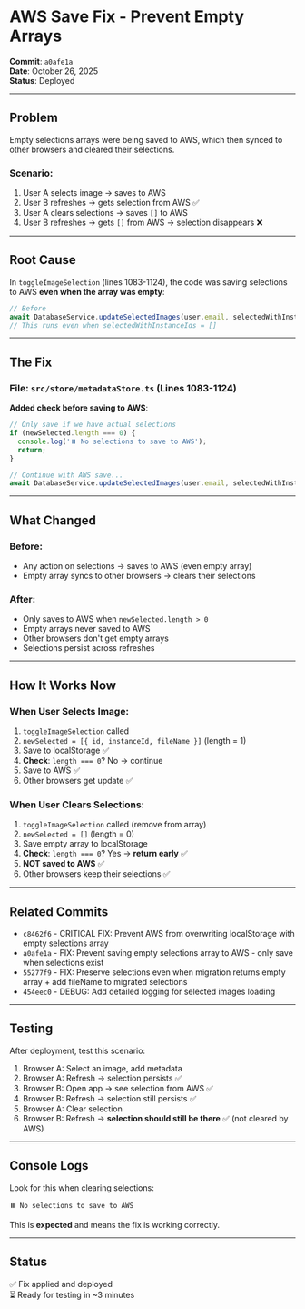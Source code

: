 # AWS Save Fix - Prevent Empty Arrays

**Commit**: `a0afe1a`  
**Date**: October 26, 2025  
**Status**: Deployed

---

## Problem

Empty selections arrays were being saved to AWS, which then synced to other browsers and cleared their selections.

### Scenario:
1. User A selects image → saves to AWS
2. User B refreshes → gets selection from AWS ✅
3. User A clears selections → saves `[]` to AWS
4. User B refreshes → gets `[]` from AWS → selection disappears ❌

---

## Root Cause

In `toggleImageSelection` (lines 1083-1124), the code was saving selections to AWS **even when the array was empty**:

```typescript
// Before
await DatabaseService.updateSelectedImages(user.email, selectedWithInstanceIds);
// This runs even when selectedWithInstanceIds = []
```

---

## The Fix

### File: `src/store/metadataStore.ts` (Lines 1083-1124)

**Added check before saving to AWS**:
```typescript
// Only save if we have actual selections
if (newSelected.length === 0) {
  console.log('⏸️ No selections to save to AWS');
  return;
}

// Continue with AWS save...
await DatabaseService.updateSelectedImages(user.email, selectedWithInstanceIds);
```

---

## What Changed

### Before:
- Any action on selections → saves to AWS (even empty array)
- Empty array syncs to other browsers → clears their selections

### After:
- Only saves to AWS when `newSelected.length > 0`
- Empty arrays never saved to AWS
- Other browsers don't get empty arrays
- Selections persist across refreshes

---

## How It Works Now

### When User Selects Image:
1. `toggleImageSelection` called
2. `newSelected = [{ id, instanceId, fileName }]` (length = 1)
3. Save to localStorage ✅
4. **Check**: `length === 0`? No → continue
5. Save to AWS ✅
6. Other browsers get update ✅

### When User Clears Selections:
1. `toggleImageSelection` called (remove from array)
2. `newSelected = []` (length = 0)
3. Save empty array to localStorage
4. **Check**: `length === 0`? Yes → **return early** ✅
5. **NOT saved to AWS** ✅
6. Other browsers keep their selections ✅

---

## Related Commits

- `c8462f6` - CRITICAL FIX: Prevent AWS from overwriting localStorage with empty selections array
- `a0afe1a` - FIX: Prevent saving empty selections array to AWS - only save when selections exist
- `55277f9` - FIX: Preserve selections even when migration returns empty array + add fileName to migrated selections
- `454eec0` - DEBUG: Add detailed logging for selected images loading

---

## Testing

After deployment, test this scenario:

1. Browser A: Select an image, add metadata
2. Browser A: Refresh → selection persists ✅
3. Browser B: Open app → see selection from AWS ✅
4. Browser B: Refresh → selection still persists ✅
5. Browser A: Clear selection
6. Browser B: Refresh → **selection should still be there** ✅ (not cleared by AWS)

---

## Console Logs

Look for this when clearing selections:

```
⏸️ No selections to save to AWS
```

This is **expected** and means the fix is working correctly.

---

## Status

✅ Fix applied and deployed  
⏳ Ready for testing in ~3 minutes

